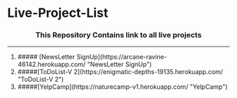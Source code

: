 # Live-Project-List
<h3 align="center"><strong>This Repository Contains link to all live projects</strong></h3>
<hr>
<ol>
  <li>##### [NewsLetter SignUp](https://arcane-ravine-46142.herokuapp.com/ "NewsLetter SignUp")</li>
  <li>#####[ToDoList-V 2](https://enigmatic-depths-19135.herokuapp.com/ "ToDoList-V 2")</li>
  <li>#####[YelpCamp](https://naturecamp-v1.herokuapp.com/ "YelpCamp")</li>
</ol>